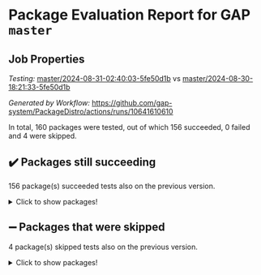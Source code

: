 # Package Evaluation Report for GAP `master`

## Job Properties

*Testing:* [master/2024-08-31-02:40:03-5fe50d1b](https://github.com/gap-system/PackageDistro/blob/data/reports/master/2024-08-31-02:40:03-5fe50d1b) vs [master/2024-08-30-18:21:33-5fe50d1b](https://github.com/gap-system/PackageDistro/blob/data/reports/master/2024-08-30-18:21:33-5fe50d1b)

*Generated by Workflow:* https://github.com/gap-system/PackageDistro/actions/runs/10641610610

In total, 160 packages were tested, out of which 156 succeeded, 0 failed and 4 were skipped.

## :heavy_check_mark: Packages still succeeding

156 package(s) succeeded tests also on the previous version.
<details><summary>Click to show packages!</summary>

- 4ti2interface 2023.02-04 [(success)](https://github.com/gap-system/PackageDistro/actions/runs/10641610610/job/29503152074)
- ace 5.6.2 [(success)](https://github.com/gap-system/PackageDistro/actions/runs/10641610610/job/29503152140)
- aclib 1.3.2 [(success)](https://github.com/gap-system/PackageDistro/actions/runs/10641610610/job/29503152233)
- agt 0.3.1 [(success)](https://github.com/gap-system/PackageDistro/actions/runs/10641610610/job/29503152295)
- alnuth 3.2.1 [(success)](https://github.com/gap-system/PackageDistro/actions/runs/10641610610/job/29503152357)
- anupq 3.3.0 [(success)](https://github.com/gap-system/PackageDistro/actions/runs/10641610610/job/29503152429)
- atlasrep 2.1.9 [(success)](https://github.com/gap-system/PackageDistro/actions/runs/10641610610/job/29503152486)
- autodoc 2023.06.19 [(success)](https://github.com/gap-system/PackageDistro/actions/runs/10641610610/job/29503152553)
- automata 1.16 [(success)](https://github.com/gap-system/PackageDistro/actions/runs/10641610610/job/29503152621)
- automgrp 1.3.2 [(success)](https://github.com/gap-system/PackageDistro/actions/runs/10641610610/job/29503154354)
- autpgrp 1.11 [(success)](https://github.com/gap-system/PackageDistro/actions/runs/10641610610/job/29503154517)
- cap 2024.08-08 [(success)](https://github.com/gap-system/PackageDistro/actions/runs/10641610610/job/29503154657)
- caratinterface 2.3.6 [(success)](https://github.com/gap-system/PackageDistro/actions/runs/10641610610/job/29503154851)
- cddinterface 2024.08.27 [(success)](https://github.com/gap-system/PackageDistro/actions/runs/10641610610/job/29503155837)
- circle 1.6.6 [(success)](https://github.com/gap-system/PackageDistro/actions/runs/10641610610/job/29503155914)
- classicpres 1.22 [(success)](https://github.com/gap-system/PackageDistro/actions/runs/10641610610/job/29503155987)
- cohomolo 1.6.11 [(success)](https://github.com/gap-system/PackageDistro/actions/runs/10641610610/job/29503156056)
- congruence 1.2.7 [(success)](https://github.com/gap-system/PackageDistro/actions/runs/10641610610/job/29503156154)
- corelg 1.57 [(success)](https://github.com/gap-system/PackageDistro/actions/runs/10641610610/job/29503156239)
- crime 1.6 [(success)](https://github.com/gap-system/PackageDistro/actions/runs/10641610610/job/29503156326)
- crisp 1.4.6 [(success)](https://github.com/gap-system/PackageDistro/actions/runs/10641610610/job/29503156421)
- crypting 0.10.4 [(success)](https://github.com/gap-system/PackageDistro/actions/runs/10641610610/job/29503156511)
- cryst 4.1.27 [(success)](https://github.com/gap-system/PackageDistro/actions/runs/10641610610/job/29503156595)
- crystcat 1.1.10 [(success)](https://github.com/gap-system/PackageDistro/actions/runs/10641610610/job/29503156676)
- ctbllib 1.3.9 [(success)](https://github.com/gap-system/PackageDistro/actions/runs/10641610610/job/29503156757)
- cubefree 1.19 [(success)](https://github.com/gap-system/PackageDistro/actions/runs/10641610610/job/29503156841)
- curlinterface 2.3.2 [(success)](https://github.com/gap-system/PackageDistro/actions/runs/10641610610/job/29503156924)
- cvec 2.8.2 [(success)](https://github.com/gap-system/PackageDistro/actions/runs/10641610610/job/29503157023)
- datastructures 0.3.1 [(success)](https://github.com/gap-system/PackageDistro/actions/runs/10641610610/job/29503157123)
- deepthought 1.0.7 [(success)](https://github.com/gap-system/PackageDistro/actions/runs/10641610610/job/29503157220)
- design 1.8 [(success)](https://github.com/gap-system/PackageDistro/actions/runs/10641610610/job/29503157335)
- difsets 2.3.1 [(success)](https://github.com/gap-system/PackageDistro/actions/runs/10641610610/job/29503157426)
- digraphs 1.7.1 [(success)](https://github.com/gap-system/PackageDistro/actions/runs/10641610610/job/29503157517)
- edim 1.3.8 [(success)](https://github.com/gap-system/PackageDistro/actions/runs/10641610610/job/29503157611)
- example 4.3.4 [(success)](https://github.com/gap-system/PackageDistro/actions/runs/10641610610/job/29503157704)
- examplesforhomalg 2023.10-01 [(success)](https://github.com/gap-system/PackageDistro/actions/runs/10641610610/job/29503157782)
- factint 1.6.3 [(success)](https://github.com/gap-system/PackageDistro/actions/runs/10641610610/job/29503157862)
- ferret 1.0.12 [(success)](https://github.com/gap-system/PackageDistro/actions/runs/10641610610/job/29503157959)
- fga 1.5.0 [(success)](https://github.com/gap-system/PackageDistro/actions/runs/10641610610/job/29503158054)
- fining 1.5.6 [(success)](https://github.com/gap-system/PackageDistro/actions/runs/10641610610/job/29503158135)
- float 1.0.5 [(success)](https://github.com/gap-system/PackageDistro/actions/runs/10641610610/job/29503158215)
- format 1.4.4 [(success)](https://github.com/gap-system/PackageDistro/actions/runs/10641610610/job/29503158304)
- forms 1.2.12 [(success)](https://github.com/gap-system/PackageDistro/actions/runs/10641610610/job/29503158384)
- fplsa 1.2.6 [(success)](https://github.com/gap-system/PackageDistro/actions/runs/10641610610/job/29503158459)
- fr 2.4.13 [(success)](https://github.com/gap-system/PackageDistro/actions/runs/10641610610/job/29503158559)
- francy 2.0.3 [(success)](https://github.com/gap-system/PackageDistro/actions/runs/10641610610/job/29503158647)
- fwtree 1.3 [(success)](https://github.com/gap-system/PackageDistro/actions/runs/10641610610/job/29503158737)
- gapdoc 1.6.7 [(success)](https://github.com/gap-system/PackageDistro/actions/runs/10641610610/job/29503158832)
- gauss 2023.08-01 [(success)](https://github.com/gap-system/PackageDistro/actions/runs/10641610610/job/29503158935)
- gaussforhomalg 2024.08-01 [(success)](https://github.com/gap-system/PackageDistro/actions/runs/10641610610/job/29503159100)
- gbnp 1.1.0 [(success)](https://github.com/gap-system/PackageDistro/actions/runs/10641610610/job/29503159221)
- generalizedmorphismsforcap 2024.04-01 [(success)](https://github.com/gap-system/PackageDistro/actions/runs/10641610610/job/29503159311)
- genss 1.6.9 [(success)](https://github.com/gap-system/PackageDistro/actions/runs/10641610610/job/29503159393)
- gradedmodules 2024.01-01 [(success)](https://github.com/gap-system/PackageDistro/actions/runs/10641610610/job/29503159480)
- gradedringforhomalg 2024.07-01 [(success)](https://github.com/gap-system/PackageDistro/actions/runs/10641610610/job/29503159603)
- grape 4.9.1 [(success)](https://github.com/gap-system/PackageDistro/actions/runs/10641610610/job/29503159703)
- groupoids 1.74 [(success)](https://github.com/gap-system/PackageDistro/actions/runs/10641610610/job/29503159795)
- grpconst 2.6.5 [(success)](https://github.com/gap-system/PackageDistro/actions/runs/10641610610/job/29503159883)
- guarana 0.96.3 [(success)](https://github.com/gap-system/PackageDistro/actions/runs/10641610610/job/29503159975)
- guava 3.19 [(success)](https://github.com/gap-system/PackageDistro/actions/runs/10641610610/job/29503160070)
- hap 1.65 [(success)](https://github.com/gap-system/PackageDistro/actions/runs/10641610610/job/29503160185)
- hapcryst 0.1.15 [(success)](https://github.com/gap-system/PackageDistro/actions/runs/10641610610/job/29503160336)
- hecke 1.5.4 [(success)](https://github.com/gap-system/PackageDistro/actions/runs/10641610610/job/29503160455)
- help 4.0 [(success)](https://github.com/gap-system/PackageDistro/actions/runs/10641610610/job/29503160547)
- homalg 2024.01-01 [(success)](https://github.com/gap-system/PackageDistro/actions/runs/10641610610/job/29503160644)
- homalgtocas 2023.11-01 [(success)](https://github.com/gap-system/PackageDistro/actions/runs/10641610610/job/29503160756)
- idrel 2.48 [(success)](https://github.com/gap-system/PackageDistro/actions/runs/10641610610/job/29503160847)
- images 1.3.3 [(success)](https://github.com/gap-system/PackageDistro/actions/runs/10641610610/job/29503160940)
- intpic 0.4.0 [(success)](https://github.com/gap-system/PackageDistro/actions/runs/10641610610/job/29503161057)
- io 4.8.3 [(success)](https://github.com/gap-system/PackageDistro/actions/runs/10641610610/job/29503161177)
- io_forhomalg 2023.02-04 [(success)](https://github.com/gap-system/PackageDistro/actions/runs/10641610610/job/29503161281)
- irredsol 1.4.4 [(success)](https://github.com/gap-system/PackageDistro/actions/runs/10641610610/job/29503161379)
- json 2.2.2 [(success)](https://github.com/gap-system/PackageDistro/actions/runs/10641610610/job/29503161521)
- jupyterkernel 1.5.1 [(success)](https://github.com/gap-system/PackageDistro/actions/runs/10641610610/job/29503161649)
- jupyterviz 1.5.6 [(success)](https://github.com/gap-system/PackageDistro/actions/runs/10641610610/job/29503161758)
- kan 1.37 [(success)](https://github.com/gap-system/PackageDistro/actions/runs/10641610610/job/29503161857)
- kbmag 1.5.11 [(success)](https://github.com/gap-system/PackageDistro/actions/runs/10641610610/job/29503161979)
- laguna 3.9.7 [(success)](https://github.com/gap-system/PackageDistro/actions/runs/10641610610/job/29503162080)
- liealgdb 2.2.1 [(success)](https://github.com/gap-system/PackageDistro/actions/runs/10641610610/job/29503162145)
- liepring 2.9.1 [(success)](https://github.com/gap-system/PackageDistro/actions/runs/10641610610/job/29503162229)
- liering 2.4.2 [(success)](https://github.com/gap-system/PackageDistro/actions/runs/10641610610/job/29503162383)
- linearalgebraforcap 2024.08-08 [(success)](https://github.com/gap-system/PackageDistro/actions/runs/10641610610/job/29503162465)
- lins 0.9 [(success)](https://github.com/gap-system/PackageDistro/actions/runs/10641610610/job/29503162541)
- localizeringforhomalg 2023.10-01 [(success)](https://github.com/gap-system/PackageDistro/actions/runs/10641610610/job/29503162615)
- loops 3.4.4 [(success)](https://github.com/gap-system/PackageDistro/actions/runs/10641610610/job/29503162679)
- lpres 1.1.1 [(success)](https://github.com/gap-system/PackageDistro/actions/runs/10641610610/job/29503162753)
- majoranaalgebras 1.5.2 [(success)](https://github.com/gap-system/PackageDistro/actions/runs/10641610610/job/29503162822)
- mapclass 1.4.6 [(success)](https://github.com/gap-system/PackageDistro/actions/runs/10641610610/job/29503162899)
- matgrp 0.70 [(success)](https://github.com/gap-system/PackageDistro/actions/runs/10641610610/job/29503162967)
- matricesforhomalg 2024.08-05 [(success)](https://github.com/gap-system/PackageDistro/actions/runs/10641610610/job/29503163404)
- modisom 2.5.4 [(success)](https://github.com/gap-system/PackageDistro/actions/runs/10641610610/job/29503163486)
- modulepresentationsforcap 2024.08-03 [(success)](https://github.com/gap-system/PackageDistro/actions/runs/10641610610/job/29503163574)
- modules 2024.01-01 [(success)](https://github.com/gap-system/PackageDistro/actions/runs/10641610610/job/29503163656)
- monoidalcategories 2024.06-02 [(success)](https://github.com/gap-system/PackageDistro/actions/runs/10641610610/job/29503163746)
- nconvex 2022.09-01 [(success)](https://github.com/gap-system/PackageDistro/actions/runs/10641610610/job/29503163835)
- nilmat 1.4.2 [(success)](https://github.com/gap-system/PackageDistro/actions/runs/10641610610/job/29503163915)
- nock 1.5 [(success)](https://github.com/gap-system/PackageDistro/actions/runs/10641610610/job/29503163999)
- normalizinterface 1.3.7 [(success)](https://github.com/gap-system/PackageDistro/actions/runs/10641610610/job/29503164072)
- nq 2.5.11 [(success)](https://github.com/gap-system/PackageDistro/actions/runs/10641610610/job/29503164152)
- numericalsgps 1.4.0 [(success)](https://github.com/gap-system/PackageDistro/actions/runs/10641610610/job/29503164266)
- openmath 11.5.3 [(success)](https://github.com/gap-system/PackageDistro/actions/runs/10641610610/job/29503164417)
- orb 4.9.1 [(success)](https://github.com/gap-system/PackageDistro/actions/runs/10641610610/job/29503164527)
- packagemanager 1.5 [(success)](https://github.com/gap-system/PackageDistro/actions/runs/10641610610/job/29503164607)
- patternclass 2.4.5 [(success)](https://github.com/gap-system/PackageDistro/actions/runs/10641610610/job/29503164741)
- permut 2.0.5 [(success)](https://github.com/gap-system/PackageDistro/actions/runs/10641610610/job/29503164892)
- polenta 1.3.10 [(success)](https://github.com/gap-system/PackageDistro/actions/runs/10641610610/job/29503164985)
- polymaking 0.8.7 [(success)](https://github.com/gap-system/PackageDistro/actions/runs/10641610610/job/29503165085)
- primgrp 3.4.4 [(success)](https://github.com/gap-system/PackageDistro/actions/runs/10641610610/job/29503165161)
- profiling 2.6.0 [(success)](https://github.com/gap-system/PackageDistro/actions/runs/10641610610/job/29503165250)
- qdistrnd 0.9.4 [(success)](https://github.com/gap-system/PackageDistro/actions/runs/10641610610/job/29503165343)
- qpa 1.35 [(success)](https://github.com/gap-system/PackageDistro/actions/runs/10641610610/job/29503165422)
- quagroup 1.8.4 [(success)](https://github.com/gap-system/PackageDistro/actions/runs/10641610610/job/29503165523)
- radiroot 2.9 [(success)](https://github.com/gap-system/PackageDistro/actions/runs/10641610610/job/29503165607)
- rcwa 4.7.1 [(success)](https://github.com/gap-system/PackageDistro/actions/runs/10641610610/job/29503165706)
- rds 1.8 [(success)](https://github.com/gap-system/PackageDistro/actions/runs/10641610610/job/29503165809)
- recog 1.4.2 [(success)](https://github.com/gap-system/PackageDistro/actions/runs/10641610610/job/29503165901)
- repndecomp 1.3.0 [(success)](https://github.com/gap-system/PackageDistro/actions/runs/10641610610/job/29503165982)
- repsn 3.1.2 [(success)](https://github.com/gap-system/PackageDistro/actions/runs/10641610610/job/29503166056)
- resclasses 4.7.3 [(success)](https://github.com/gap-system/PackageDistro/actions/runs/10641610610/job/29503166142)
- ringsforhomalg 2024.06-01 [(success)](https://github.com/gap-system/PackageDistro/actions/runs/10641610610/job/29503166228)
- sco 2023.08-01 [(success)](https://github.com/gap-system/PackageDistro/actions/runs/10641610610/job/29503166353)
- scscp 2.4.3 [(success)](https://github.com/gap-system/PackageDistro/actions/runs/10641610610/job/29503166471)
- semigroups 5.3.7 [(success)](https://github.com/gap-system/PackageDistro/actions/runs/10641610610/job/29503166555)
- sglppow 2.4 [(success)](https://github.com/gap-system/PackageDistro/actions/runs/10641610610/job/29503166654)
- sgpviz 0.999.6 [(success)](https://github.com/gap-system/PackageDistro/actions/runs/10641610610/job/29503166755)
- simpcomp 2.1.14 [(success)](https://github.com/gap-system/PackageDistro/actions/runs/10641610610/job/29503166856)
- singular 2024.06.03 [(success)](https://github.com/gap-system/PackageDistro/actions/runs/10641610610/job/29503166973)
- sl2reps 1.1 [(success)](https://github.com/gap-system/PackageDistro/actions/runs/10641610610/job/29503167071)
- sla 1.6.2 [(success)](https://github.com/gap-system/PackageDistro/actions/runs/10641610610/job/29503167185)
- smallantimagmas 0.2.12 [(success)](https://github.com/gap-system/PackageDistro/actions/runs/10641610610/job/29503167291)
- smallgrp 1.5.4 [(success)](https://github.com/gap-system/PackageDistro/actions/runs/10641610610/job/29503167385)
- smallsemi 0.7.1 [(success)](https://github.com/gap-system/PackageDistro/actions/runs/10641610610/job/29503167514)
- sonata 2.9.6 [(success)](https://github.com/gap-system/PackageDistro/actions/runs/10641610610/job/29503167637)
- sophus 1.27 [(success)](https://github.com/gap-system/PackageDistro/actions/runs/10641610610/job/29503167760)
- sotgrps 1.3 [(success)](https://github.com/gap-system/PackageDistro/actions/runs/10641610610/job/29503167865)
- spinsym 1.5.2 [(success)](https://github.com/gap-system/PackageDistro/actions/runs/10641610610/job/29503167977)
- standardff 1.0 [(success)](https://github.com/gap-system/PackageDistro/actions/runs/10641610610/job/29503168148)
- symbcompcc 1.3.2 [(success)](https://github.com/gap-system/PackageDistro/actions/runs/10641610610/job/29503168340)
- thelma 1.3 [(success)](https://github.com/gap-system/PackageDistro/actions/runs/10641610610/job/29503168469)
- tomlib 1.2.11 [(success)](https://github.com/gap-system/PackageDistro/actions/runs/10641610610/job/29503168690)
- toolsforhomalg 2024.07-01 [(success)](https://github.com/gap-system/PackageDistro/actions/runs/10641610610/job/29503168884)
- toric 1.9.6 [(success)](https://github.com/gap-system/PackageDistro/actions/runs/10641610610/job/29503168982)
- toricvarieties 2022.07.13 [(success)](https://github.com/gap-system/PackageDistro/actions/runs/10641610610/job/29503169367)
- transgrp 3.6.5 [(success)](https://github.com/gap-system/PackageDistro/actions/runs/10641610610/job/29503169494)
- typeset 1.2.2 [(success)](https://github.com/gap-system/PackageDistro/actions/runs/10641610610/job/29503169577)
- ugaly 4.1.3 [(success)](https://github.com/gap-system/PackageDistro/actions/runs/10641610610/job/29503169680)
- unipot 1.6 [(success)](https://github.com/gap-system/PackageDistro/actions/runs/10641610610/job/29503169772)
- unitlib 4.2.0 [(success)](https://github.com/gap-system/PackageDistro/actions/runs/10641610610/job/29503169900)
- utils 0.85 [(success)](https://github.com/gap-system/PackageDistro/actions/runs/10641610610/job/29503170026)
- uuid 0.7 [(success)](https://github.com/gap-system/PackageDistro/actions/runs/10641610610/job/29503170121)
- walrus 0.9991 [(success)](https://github.com/gap-system/PackageDistro/actions/runs/10641610610/job/29503170239)
- wedderga 4.10.5 [(success)](https://github.com/gap-system/PackageDistro/actions/runs/10641610610/job/29503170331)
- xmod 2.92 [(success)](https://github.com/gap-system/PackageDistro/actions/runs/10641610610/job/29503170457)
- xmodalg 1.23 [(success)](https://github.com/gap-system/PackageDistro/actions/runs/10641610610/job/29503170578)
- yangbaxter 0.10.6 [(success)](https://github.com/gap-system/PackageDistro/actions/runs/10641610610/job/29503170697)
- zeromqinterface 0.16 [(success)](https://github.com/gap-system/PackageDistro/actions/runs/10641610610/job/29503170808)
</details>

## :heavy_minus_sign: Packages that were skipped

4 package(s) skipped tests also on the previous version.
<details><summary>Click to show packages!</summary>

- browse 1.8.21 [(skipped)](https://github.com/gap-system/PackageDistro/actions/runs/10641610610/job/29502967625)
- itc 1.5.1 [(skipped)](https://github.com/gap-system/PackageDistro/actions/runs/10641610610/job/29502967625)
- polycyclic 2.16 [(skipped)](https://github.com/gap-system/PackageDistro/actions/runs/10641610610/job/29502967625)
- xgap 4.32 [(skipped)](https://github.com/gap-system/PackageDistro/actions/runs/10641610610/job/29502967625)
</details>

